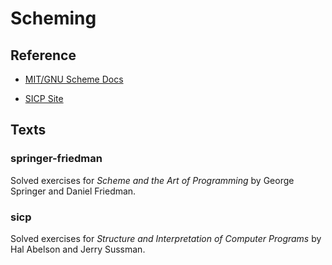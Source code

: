 Scheming
========


## Reference

* [MIT/GNU Scheme Docs](http://www.gnu.org/software/mit-scheme/documentation/mit-scheme-user/index.html)

* [SICP Site](http://mitpress.mit.edu/sicp/)


## Texts

### springer-friedman

Solved exercises for *Scheme and the Art of Programming* by George Springer and Daniel Friedman.

### sicp

Solved exercises for *Structure and Interpretation of Computer Programs* by
Hal Abelson and Jerry Sussman.

